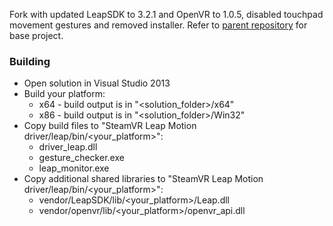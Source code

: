 Fork with updated LeapSDK to 3.2.1 and OpenVR to 1.0.5, disabled touchpad movement gestures and removed installer.
Refer to [parent repository](https://github.com/cbuchner1/driver_leap) for base project.

### Building
* Open solution in Visual Studio 2013
* Build your platform:
  * x64 - build output is in "<solution_folder>/x64"
  * x86 - build output is in "<solution_folder>/Win32"
* Copy build files to "SteamVR Leap Motion driver/leap/bin/<your_platform>":
  * driver_leap.dll
  * gesture_checker.exe
  * leap_monitor.exe
* Copy additional shared libraries to "SteamVR Leap Motion driver/leap/bin/<your_platform>":
  * vendor/LeapSDK/lib/<your_platform>/Leap.dll
  * vendor/openvr/lib/<your_platform>/openvr_api.dll
